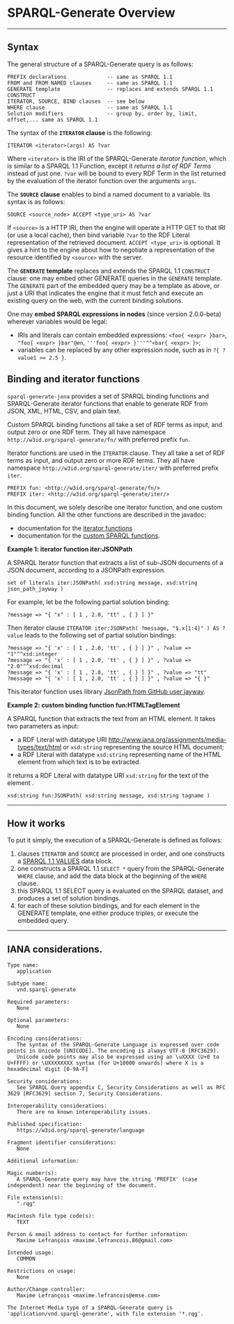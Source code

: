 # SPARQL-Generate Overview

---

## Syntax

The general structure of a SPARQL-Generate query is as follows:

```
PREFIX declarations             -- same as SPARQL 1.1
FROM and FROM NAMED clauses     -- same as SPARQL 1.1
GENERATE template               -- replaces and extends SPARQL 1.1 CONSTRUCT
ITERATOR, SOURCE, BIND clauses  -- see below
WHERE clause                    -- same as SPARQL 1.1
Solution modifiers              -- group by, order by, limit, offset,... same as SPARQL 1.1
```

The syntax of the **`ITERATOR` clause** is the following:  

```
ITERATOR <iterator>(args) AS ?var
```

Where `<iterator>` is the IRI of the SPARQL-Generate *iterator function*, which is similar to a SPARQL 1.1 Function, except it *returns a list of RDF Terms* instead of just one. `?var` will be bound to every RDF Term in the list returned by the evaluation of the iterator function over the arguments `args`.


The **`SOURCE` clause** enables to bind a named document to a variable. Its syntax is as follows:

```
SOURCE <source_node> ACCEPT <type_uri> AS ?var
``` 

If `<source>` is a HTTP IRI, then the engine will operate a HTTP GET to that IRI (or use a local cache), then bind variable `?var` to the RDF Literal representation of the retrieved document. 
`ACCEPT <type_uri>` is optional. It gives a hint to the engine about how to negotiate a representation of the resource identified by `<source>` with the server.

The **`GENERATE` template** replaces and extends the SPARQL 1.1 `CONSTRUCT` clause: one may embed other GENERATE queries in the `GENERATE` template. The `GENERATE` part of the embedded query may be a template as above, or just a URI that indicates the engine that it must fetch and execute an existing query on the web, with the current binding solutions.

One may **embed SPARQL expressions in nodes** (since version 2.0.0-beta) wherever variables would be legal:

- IRIs and literals can contain embedded expressions: `<foo{ <expr> }bar>`, `"foo{ <expr> }bar"@en`,  `'''foo{ <expr> }'''^^<bar{ <expr> }>`;
- variables can be replaced by any other expression node, such as in `?{ ?value1 >= 2.5 }`.


## Binding and iterator functions

`sparql-generate-jena` provides a set of SPARQL binding functions and SPARQL-Generate iterator functions that enable to generate RDF from JSON, XML, HTML, CSV, and plain text.

Custom SPARQL binding functions all take a set of RDF terms as input, and output zero or one RDF term. They all have namespace `http://w3id.org/sparql-generate/fn/` with preferred prefix `fun`.

Iterator functions are used in the `ITERATOR` clause. They all take a set of RDF terms as input, and output zero or more RDF terms. They all have namespace `http://w3id.org/sparql-generate/iter/` with preferred prefix `iter`.

```
PREFIX fun: <http://w3id.org/sparql-generate/fn/>
PREFIX iter: <http://w3id.org/sparql-generate/iter/>
```

In this document, we solely describe one iterator function, and one custom binding function. All the other functions are described in the javadoc:

* documentation for the [iterator functions](apidocs/com/github/thesmartenergy/sparql/generate/jena/iterator/library/package-summary.html)
* documentation for the [custom SPARQL functions](apidocs/com/github/thesmartenergy/sparql/generate/jena/function/library/package-summary.html).

**Example 1: iterator function iter:JSONPath**

A SPARQL Iterator function that extracts a list of sub-JSON documents of a JSON document, according to a JSONPath expression.

```
set of literals iter:JSONPath( xsd:string message, xsd:string json_path_jayway )
```

For example, let be the following partial solution binding:

```
?message => "{ "x" : [ 1 , 2.0, "tt" , { } ] }"
```

Then iterator clause `ITERATOR iter:JSONPath( ?message, "$.x[1:4]" ) AS ?value` leads to the following set of partial solution bindings:

```
?message => "{ 'x' : [ 1 , 2.0, 'tt' , { } ] }" , ?value => "1"^^xsd:integer
?message => "{ 'x' : [ 1 , 2.0, 'tt' , { } ] }" , ?value => "2.0"^^xsd:decimal
?message => "{ 'x' : [ 1 , 2.0, 'tt' , { } ] }" , ?value => "tt"
?message => "{ 'x' : [ 1 , 2.0, 'tt' , { } ] }" , ?value => "{ }"
```

This iterator function uses library [JsonPath from GitHub user jayway](https://github.com/jayway/JsonPath).


**Example 2: custom binding function fun:HTMLTagElement**

A SPARQL function that extracts the text from an HTML element. It takes two parameters as input:

* a RDF Literal with datatype URI http://www.iana.org/assignments/media-types/text/html or `xsd:string` representing the source HTML document;
* a RDF Literal with datatype `xsd:string` representing name of the HTML element from which text is to be extracted.

It returns a RDF Literal with datatype URI `xsd:string` for the text of the element .

```
xsd:string fun:JSONPath( xsd:string message, xsd:string tagname )
```

---

## How it works

To put it simply, the execution of a SPARQL-Generate is defined as follows:

1. clauses `ITERATOR` and `SOURCE` are processed in order, and one constructs a [SPARQL 1.1 VALUES](https://www.w3.org/TR/sparql11-query/#inline-data) data block.
1. one constructs a SPARQL 1.1 `SELECT *` query from the SPARQL-Generate `WHERE` clause, and add the data block at the beginning of the `WHERE` clause.
1. this SPARQL 1.1 SELECT query is evaluated on the SPARQL dataset, and produces a set of solution bindings.
1. for each of these solution bindings, and for each element in the GENERATE template, one either produce triples, or execute the embedded query.  

---

## IANA considerations.

```
Type name:
   application

Subtype name:
   vnd.sparql-generate

Required parameters:
   None

Optional parameters:
   None

Encoding considerations:
   The syntax of the SPARQL-Generate Language is expressed over code points in Unicode [UNICODE]. The encoding is always UTF-8 [RFC3629].
   Unicode code points may also be expressed using an \uXXXX (U+0 to U+FFFF) or \UXXXXXXXX syntax (for U+10000 onwards) where X is a hexadecimal digit [0-9A-F]

Security considerations:
   See SPARQL Query appendix C, Security Considerations as well as RFC 3629 [RFC3629] section 7, Security Considerations.

Interoperability considerations:
   There are no known interoperability issues.

Published specification:
   https://w3id.org/sparql-generate/language

Fragment identifier considerations:
   None

Additional information:

Magic number(s):
   A SPARQL-Generate query may have the string 'PREFIX' (case independent) near the beginning of the document.

File extension(s): 
   ".rqg"

Macintosh file type code(s): 
   TEXT

Person & email address to contact for further information:
   Maxime Lefrançois <maxime.lefrancois.86@gmail.com>

Intended usage:
   COMMON

Restrictions on usage:
   None

Author/Change controller:
   Maxime Lefrançois <maxime.lefrancois@emse.com>

The Internet Media type of a SPARQL-Generate query is 'application/vnd.sparql-generate', with file extension '*.rqg'.
```